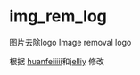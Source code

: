 # img_rem_log
图片去除logo       Image removal logo

根据 <a href="https://github.com/huanfeiiiii/Remove-Logo">huanfeiiiii</a>和<a href="https://github.com/jelliy/RemoveLogo">jelliy</a> 修改

